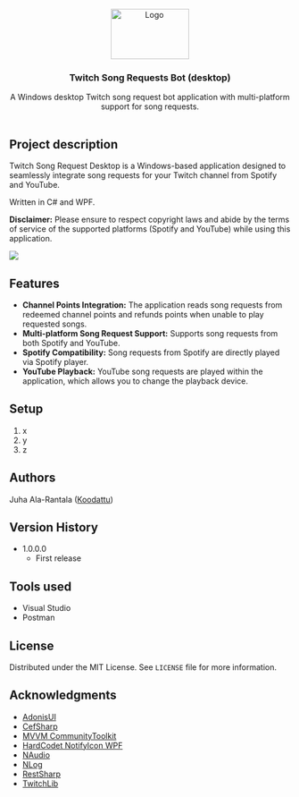 <div align="center">
    <br />
    <img src="https://i.imgur.com/0o9iHKU.png" alt="Logo" width="140" height="90">

  <h3 align="center">Twitch Song Requests Bot (desktop)</h3>

  <p align="center">
   A Windows desktop Twitch song request bot application with multi-platform support for song requests.
    <br />
    <br />
  </p>
</div>

## Project description

Twitch Song Request Desktop is a Windows-based application designed to seamlessly integrate song requests for your Twitch channel from Spotify and YouTube.

Written in C# and WPF.

**Disclaimer:** Please ensure to respect copyright laws and abide by the terms of service of the supported platforms (Spotify and YouTube) while using this application.

![](https://i.imgur.com/tl3li6s.png)

## Features 

- **Channel Points Integration:** The application reads song requests from redeemed channel points and refunds points when unable to play requested songs.
- **Multi-platform Song Request Support:** Supports song requests from both Spotify and YouTube.
- **Spotify Compatibility:** Song requests from Spotify are directly played via Spotify player.
- **YouTube Playback:** YouTube song requests are played within the application, which allows you to change the playback device.

## Setup

1. x
2. y
3. z

## Authors

Juha Ala-Rantala ([Koodattu](https://github.com/Koodattu/))

## Version History

* 1.0.0.0
    * First release

## Tools used

* Visual Studio
* Postman

## License

Distributed under the MIT License. See `LICENSE` file for more information.

## Acknowledgments

* [AdonisUI](https://github.com/benruehl/adonis-ui)
* [CefSharp](https://github.com/cefsharp/CefSharp)
* [MVVM CommunityToolkit](https://learn.microsoft.com/en-us/dotnet/communitytoolkit/mvvm/)
* [HardCodet NotifyIcon WPF](https://github.com/hardcodet/wpf-notifyicon)
* [NAudio](https://github.com/naudio/NAudio)
* [NLog](https://github.com/NLog/NLog)
* [RestSharp](https://github.com/restsharp/RestSharp)
* [TwitchLib](https://github.com/TwitchLib/TwitchLib)

